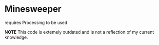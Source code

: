 # Minesweeper 

requires Processing to be used 

**NOTE** This code is extemely outdated and is not a reflection of my current knowledge.
